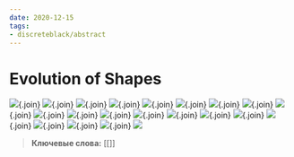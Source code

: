 ```yaml
---
date: 2020-12-15
tags:
- discreteblack/abstract
---
```

# Evolution of Shapes
![](static/1.png){.join}
![](static/2.png){.join}
![](static/3.png){.join}
![](static/4.png){.join}
![](static/5.png){.join}
![](static/6.png){.join}
![](static/7.png){.join}
![](static/8.png){.join}
![](static/9.png){.join}
![](static/10.png){.join}
![](static/11.png){.join}
![](static/12.png){.join}
![](static/13.png){.join}
![](static/14.png){.join}
![](static/15.png){.join}
![](static/16.png){.join}
![](static/17.png){.join}
![](static/18.png){.join}
![](static/19.png){.join}
![](static/20.png){.join}
![](static/21.png)


>**Ключевые слова:** [[]]